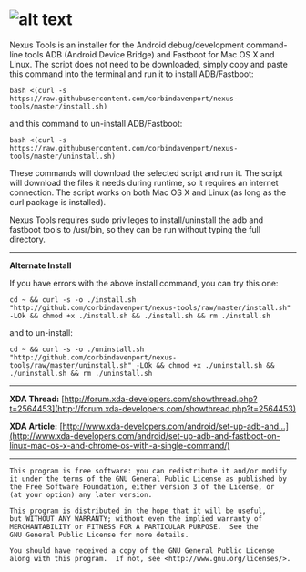 ![alt text](http://i.imgur.com/shjM51Q.png "Nexus Tools")
===========

Nexus Tools is an installer for the Android debug/development command-line tools ADB (Android Device Bridge) and Fastboot for Mac OS X and Linux. The script does not need to be downloaded, simply copy and paste this command into the terminal and run it to install ADB/Fastboot:
```
bash <(curl -s https://raw.githubusercontent.com/corbindavenport/nexus-tools/master/install.sh)
```
and this command to un-install ADB/Fastboot:
```
bash <(curl -s https://raw.githubusercontent.com/corbindavenport/nexus-tools/master/uninstall.sh)
```
These commands will download the selected script and run it. The script will download the files it needs during runtime, so it requires an internet connection. The script works on both Mac OS X and Linux (as long as the curl package is installed).

Nexus Tools requires sudo privileges to install/uninstall the adb and fastboot tools to /usr/bin, so they can be run without typing the full directory.

---------------------------------------

__Alternate Install__

If you have errors with the above install command, you can try this one:

```
cd ~ && curl -s -o ./install.sh "http://github.com/corbindavenport/nexus-tools/raw/master/install.sh" -LOk && chmod +x ./install.sh && ./install.sh && rm ./install.sh
```

and to un-install:

```
cd ~ && curl -s -o ./uninstall.sh "http://github.com/corbindavenport/nexus-tools/raw/master/uninstall.sh" -LOk && chmod +x ./uninstall.sh && ./uninstall.sh && rm ./uninstall.sh
```
---------------------------------------

__XDA Thread:__ [http://forum.xda-developers.com/showthread.php?t=2564453](http://forum.xda-developers.com/showthread.php?t=2564453)

__XDA Article:__ [http://www.xda-developers.com/android/set-up-adb-and...](http://www.xda-developers.com/android/set-up-adb-and-fastboot-on-linux-mac-os-x-and-chrome-os-with-a-single-command/)

---------------------------------------

    This program is free software: you can redistribute it and/or modify
    it under the terms of the GNU General Public License as published by
    the Free Software Foundation, either version 3 of the License, or
    (at your option) any later version.

    This program is distributed in the hope that it will be useful,
    but WITHOUT ANY WARRANTY; without even the implied warranty of
    MERCHANTABILITY or FITNESS FOR A PARTICULAR PURPOSE.  See the
    GNU General Public License for more details.

    You should have received a copy of the GNU General Public License
    along with this program.  If not, see <http://www.gnu.org/licenses/>.
